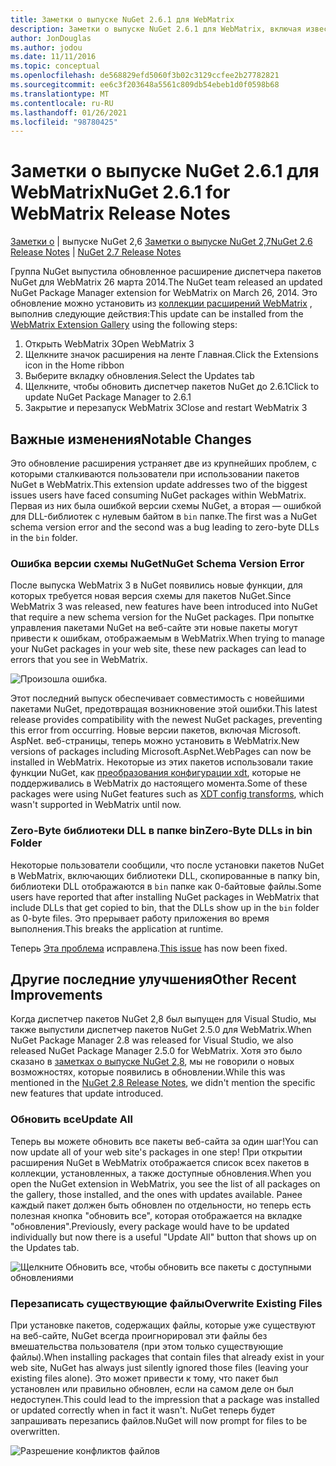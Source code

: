 ```yaml
---
title: Заметки о выпуске NuGet 2.6.1 для WebMatrix
description: Заметки о выпуске NuGet 2.6.1 для WebMatrix, включая известные проблемы, исправления ошибок, добавленные функции и DCR.
author: JonDouglas
ms.author: jodou
ms.date: 11/11/2016
ms.topic: conceptual
ms.openlocfilehash: de568829efd5060f3b02c3129ccfee2b27782821
ms.sourcegitcommit: ee6c3f203648a5561c809db54ebeb1d0f0598b68
ms.translationtype: MT
ms.contentlocale: ru-RU
ms.lasthandoff: 01/26/2021
ms.locfileid: "98780425"
---
```

# <a name="nuget-261-for-webmatrix-release-notes"></a><span data-ttu-id="7b06e-103">Заметки о выпуске NuGet 2.6.1 для WebMatrix</span><span class="sxs-lookup"><span data-stu-id="7b06e-103">NuGet 2.6.1 for WebMatrix Release Notes</span></span>

<span data-ttu-id="7b06e-104">[Заметки о](../release-notes/nuget-2.6.md)  |  выпуске NuGet 2,6 [Заметки о выпуске NuGet 2,7](../release-notes/nuget-2.7.md)</span><span class="sxs-lookup"><span data-stu-id="7b06e-104">[NuGet 2.6 Release Notes](../release-notes/nuget-2.6.md) | [NuGet 2.7 Release Notes](../release-notes/nuget-2.7.md)</span></span>

<span data-ttu-id="7b06e-105">Группа NuGet выпустила обновленное расширение диспетчера пакетов NuGet для WebMatrix 26 марта 2014.</span><span class="sxs-lookup"><span data-stu-id="7b06e-105">The NuGet team released an updated NuGet Package Manager extension for WebMatrix on March 26, 2014.</span></span>  <span data-ttu-id="7b06e-106">Это обновление можно установить из [коллекции расширений WebMatrix](https://blogs.iis.net/webmatrix/retiring-the-webmatrix-extensions-gallery) , выполнив следующие действия:</span><span class="sxs-lookup"><span data-stu-id="7b06e-106">This update can be installed from the [WebMatrix Extension Gallery](https://blogs.iis.net/webmatrix/retiring-the-webmatrix-extensions-gallery) using the following steps:</span></span>

1. <span data-ttu-id="7b06e-107">Открыть WebMatrix 3</span><span class="sxs-lookup"><span data-stu-id="7b06e-107">Open WebMatrix 3</span></span>
1. <span data-ttu-id="7b06e-108">Щелкните значок расширения на ленте Главная.</span><span class="sxs-lookup"><span data-stu-id="7b06e-108">Click the Extensions icon in the Home ribbon</span></span>
1. <span data-ttu-id="7b06e-109">Выберите вкладку обновления.</span><span class="sxs-lookup"><span data-stu-id="7b06e-109">Select the Updates tab</span></span>
1. <span data-ttu-id="7b06e-110">Щелкните, чтобы обновить диспетчер пакетов NuGet до 2.6.1</span><span class="sxs-lookup"><span data-stu-id="7b06e-110">Click to update NuGet Package Manager to 2.6.1</span></span>
1. <span data-ttu-id="7b06e-111">Закрытие и перезапуск WebMatrix 3</span><span class="sxs-lookup"><span data-stu-id="7b06e-111">Close and restart WebMatrix 3</span></span>

## <a name="notable-changes"></a><span data-ttu-id="7b06e-112">Важные изменения</span><span class="sxs-lookup"><span data-stu-id="7b06e-112">Notable Changes</span></span>

<span data-ttu-id="7b06e-113">Это обновление расширения устраняет две из крупнейших проблем, с которыми сталкиваются пользователи при использовании пакетов NuGet в WebMatrix.</span><span class="sxs-lookup"><span data-stu-id="7b06e-113">This extension update addresses two of the biggest issues users have faced consuming NuGet packages within WebMatrix.</span></span>  <span data-ttu-id="7b06e-114">Первая из них была ошибкой версии схемы NuGet, а вторая — ошибкой для DLL-библиотек с нулевым байтом в `bin` папке.</span><span class="sxs-lookup"><span data-stu-id="7b06e-114">The first was a NuGet schema version error and the second was a bug leading to zero-byte DLLs in the `bin` folder.</span></span>

### <a name="nuget-schema-version-error"></a><span data-ttu-id="7b06e-115">Ошибка версии схемы NuGet</span><span class="sxs-lookup"><span data-stu-id="7b06e-115">NuGet Schema Version Error</span></span>

<span data-ttu-id="7b06e-116">После выпуска WebMatrix 3 в NuGet появились новые функции, для которых требуется новая версия схемы для пакетов NuGet.</span><span class="sxs-lookup"><span data-stu-id="7b06e-116">Since WebMatrix 3 was released, new features have been introduced into NuGet that require a new schema version for the NuGet packages.</span></span>  <span data-ttu-id="7b06e-117">При попытке управления пакетами NuGet на веб-сайте эти новые пакеты могут привести к ошибкам, отображаемым в WebMatrix.</span><span class="sxs-lookup"><span data-stu-id="7b06e-117">When trying to manage your NuGet packages in your web site, these new packages can lead to errors that you see in WebMatrix.</span></span>

![Произошла ошибка.](./media/NuGet-2.8/webmatrix-schema-version.png)

<span data-ttu-id="7b06e-121">Этот последний выпуск обеспечивает совместимость с новейшими пакетами NuGet, предотвращая возникновение этой ошибки.</span><span class="sxs-lookup"><span data-stu-id="7b06e-121">This latest release provides compatibility with the newest NuGet packages, preventing this error from occurring.</span></span> <span data-ttu-id="7b06e-122">Новые версии пакетов, включая Microsoft. AspNet. веб-страницы, теперь можно установить в WebMatrix.</span><span class="sxs-lookup"><span data-stu-id="7b06e-122">New versions of packages including Microsoft.AspNet.WebPages can now be installed in WebMatrix.</span></span>  <span data-ttu-id="7b06e-123">Некоторые из этих пакетов использовали такие функции NuGet, как [преобразования конфигурации xdt](../release-notes/nuget-2.6.md#xdt), которые не поддерживались в WebMatrix до настоящего момента.</span><span class="sxs-lookup"><span data-stu-id="7b06e-123">Some of these packages were using NuGet features such as [XDT config transforms](../release-notes/nuget-2.6.md#xdt), which wasn't supported in WebMatrix until now.</span></span>

### <a name="zero-byte-dlls-in-bin-folder"></a><span data-ttu-id="7b06e-124">Zero-Byte библиотеки DLL в папке bin</span><span class="sxs-lookup"><span data-stu-id="7b06e-124">Zero-Byte DLLs in bin Folder</span></span>

<span data-ttu-id="7b06e-125">Некоторые пользователи сообщили, что после установки пакетов NuGet в WebMatrix, включающих библиотеки DLL, скопированные в папку bin, библиотеки DLL отображаются в `bin` папке как 0-байтовые файлы.</span><span class="sxs-lookup"><span data-stu-id="7b06e-125">Some users have reported that after installing NuGet packages in WebMatrix that include DLLs that get copied to bin, that the DLLs show up in the `bin` folder as 0-byte files.</span></span>  <span data-ttu-id="7b06e-126">Это прерывает работу приложения во время выполнения.</span><span class="sxs-lookup"><span data-stu-id="7b06e-126">This breaks the application at runtime.</span></span>

<span data-ttu-id="7b06e-127">Теперь [Эта проблема](https://nuget.codeplex.com/workitem/4060) исправлена.</span><span class="sxs-lookup"><span data-stu-id="7b06e-127">[This issue](https://nuget.codeplex.com/workitem/4060) has now been fixed.</span></span>

## <a name="other-recent-improvements"></a><span data-ttu-id="7b06e-128">Другие последние улучшения</span><span class="sxs-lookup"><span data-stu-id="7b06e-128">Other Recent Improvements</span></span>

<span data-ttu-id="7b06e-129">Когда диспетчер пакетов NuGet 2,8 был выпущен для Visual Studio, мы также выпустили диспетчер пакетов NuGet 2.5.0 для WebMatrix.</span><span class="sxs-lookup"><span data-stu-id="7b06e-129">When NuGet Package Manager 2.8 was released for Visual Studio, we also released NuGet Package Manager 2.5.0 for WebMatrix.</span></span>  <span data-ttu-id="7b06e-130">Хотя это было сказано в [заметках о выпуске NuGet 2,8](../release-notes/nuget-2.8.md#webmatrix-nuget-client-updates), мы не говорили о новых возможностях, которые появились в обновлении.</span><span class="sxs-lookup"><span data-stu-id="7b06e-130">While this was mentioned in the [NuGet 2.8 Release Notes](../release-notes/nuget-2.8.md#webmatrix-nuget-client-updates), we didn't mention the specific new features that update introduced.</span></span>

### <a name="update-all"></a><span data-ttu-id="7b06e-131">Обновить все</span><span class="sxs-lookup"><span data-stu-id="7b06e-131">Update All</span></span>

<span data-ttu-id="7b06e-132">Теперь вы можете обновить все пакеты веб-сайта за один шаг!</span><span class="sxs-lookup"><span data-stu-id="7b06e-132">You can now update all of your web site's packages in one step!</span></span>  <span data-ttu-id="7b06e-133">При открытии расширения NuGet в WebMatrix отображается список всех пакетов в коллекции, установленных, а также доступные обновления.</span><span class="sxs-lookup"><span data-stu-id="7b06e-133">When you open the NuGet extension in WebMatrix, you see the list of all packages on the gallery, those installed, and the ones with updates available.</span></span>  <span data-ttu-id="7b06e-134">Ранее каждый пакет должен быть обновлен по отдельности, но теперь есть полезная кнопка "обновить все", которая отображается на вкладке "обновления".</span><span class="sxs-lookup"><span data-stu-id="7b06e-134">Previously, every package would have to be updated individually but now there is a useful "Update All" button that shows up on the Updates tab.</span></span>

![Щелкните Обновить все, чтобы обновить все пакеты с доступными обновлениями](./media/NuGet-2.8/webmatrix-update-all.png)

### <a name="overwrite-existing-files"></a><span data-ttu-id="7b06e-136">Перезаписать существующие файлы</span><span class="sxs-lookup"><span data-stu-id="7b06e-136">Overwrite Existing Files</span></span>

<span data-ttu-id="7b06e-137">При установке пакетов, содержащих файлы, которые уже существуют на веб-сайте, NuGet всегда проигнорировал эти файлы без вмешательства пользователя (при этом только существующие файлы).</span><span class="sxs-lookup"><span data-stu-id="7b06e-137">When installing packages that contain files that already exist in your web site, NuGet has always just silently ignored those files (leaving your existing files alone).</span></span>  <span data-ttu-id="7b06e-138">Это может привести к тому, что пакет был установлен или правильно обновлен, если на самом деле он был недоступен.</span><span class="sxs-lookup"><span data-stu-id="7b06e-138">This could lead to the impression that a package was installed or updated correctly when in fact it wasn't.</span></span>  <span data-ttu-id="7b06e-139">NuGet теперь будет запрашивать перезапись файлов.</span><span class="sxs-lookup"><span data-stu-id="7b06e-139">NuGet will now prompt for files to be overwritten.</span></span>

![Разрешение конфликтов файлов](./media/NuGet-2.8/webmatrix-overwrite-file.png)
